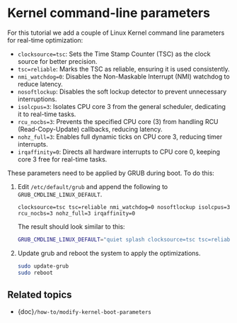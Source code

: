 # Kernel command-line parameters

For this tutorial we add a couple of Linux Kernel command line parameters for real-time optimization:

- `clocksource=tsc`: Sets the Time Stamp Counter (TSC) as the clock source for better precision.
- `tsc=reliable`: Marks the TSC as reliable, ensuring it is used consistently.
- `nmi_watchdog=0`: Disables the Non-Maskable Interrupt (NMI) watchdog to reduce latency.
- `nosoftlockup`: Disables the soft lockup detector to prevent unnecessary interruptions.
- `isolcpus=3`: Isolates CPU core 3 from the general scheduler, dedicating it to real-time tasks.
- `rcu_nocbs=3`: Prevents the specified CPU core (3) from handling RCU (Read-Copy-Update) callbacks, reducing latency.
- `nohz_full=3`: Enables full dynamic ticks on CPU core 3, reducing timer interrupts.
- `irqaffinity=0`: Directs all hardware interrupts to CPU core 0, keeping core 3 free for real-time tasks.


These parameters need to be applied by GRUB during boot.
To do this:

1. Edit `/etc/default/grub` and append the following to `GRUB_CMDLINE_LINUX_DEFAULT`.
  
   ```text
   clocksource=tsc tsc=reliable nmi_watchdog=0 nosoftlockup isolcpus=3 rcu_nocbs=3 nohz_full=3 irqaffinity=0
   ```
  
   The result should look similar to this:
  
   ```bash
   GRUB_CMDLINE_LINUX_DEFAULT="quiet splash clocksource=tsc tsc=reliable nmi_watchdog=0 nosoftlockup isolcpus=3 rcu_nocbs=3 nohz_full=3 irqaffinity=0"
   ```

1. Update grub and reboot the system to apply the optimizations.
  
   ```bash
   sudo update-grub
   sudo reboot
   ``` 

## Related topics

- {doc}`/how-to/modify-kernel-boot-parameters`